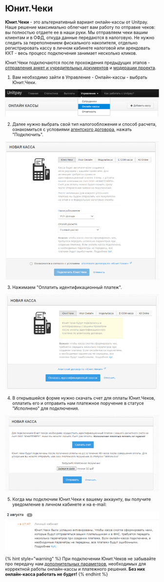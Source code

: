 # Юнит.Чеки

**Юнит.Чеки** - это альтернативный вариант онлайн-кассы от Unitpay. Наше решение максимально облегчает вам работу по отправке чеков: вы полностью отдаете ее в наши руки. Мы отправляем чеки вашим клиентам и в ОФД, откуда данные передаются в налоговую. Не нужно следить за переполнением фискального накопителя, отдельно регистрировать кассу в личном кабинете налоговой или арендовать ККТ - весь процесс подключения занимает несколько кликов.

Юнит.Чеки подключаются после прохождения предыдущих этапов - [отправления анкет и учредительных документов](https://help.unitpay.ru/unitpay-management/instrukciya-po-interfeisu#vyplaty) и [модерации проекта](https://help.unitpay.ru/first_steps/moderation#okonchatelnaya-moderaciya-proekta).

1. Вам необходимо зайти в Управление - Онлайн-кассы - выбрать Юнит.Чеки.

![](../.gitbook/assets/image%20%2866%29.png)

2. Далее нужно выбрать свой тип налогообложения и способ расчета, ознакомиться с условиями [агентского договора](https://unitpay.ru/agent_offer_unit_receipts), нажать "Подключить".

![](../.gitbook/assets/image%20%2868%29.png)

3. Нажимаем "Оплатить идентификационный платеж".

![](../.gitbook/assets/image%20%2869%29.png)

4. В открывшейся форме нужно скачать счет для оплаты Юнит.Чеков, оплатить его и отправить нам платежное поручение в статусе "Исполнено" для подключения.

![](../.gitbook/assets/image%20%2865%29.png)

5. Когда мы подключим Юнит.Чеки к вашему аккаунту, вы получите уведомление в личном кабинете и на e-mail:

![](../.gitbook/assets/image%20%2867%29.png)

{% hint style="warning" %}
При подключении Юнит.Чеков не забывайте про передачу нам [дополнительных параметров](https://help.unitpay.ru/online-cash-register/receipt_parameters), необходимых для корректной работы онлайн-кассы и платежного решения. **Без них онлайн-касса работать не будет!**
{% endhint %}

